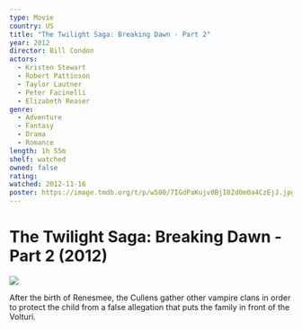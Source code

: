 ```yaml
---
type: Movie
country: US
title: "The Twilight Saga: Breaking Dawn - Part 2"
year: 2012
director: Bill Condon
actors:
  - Kristen Stewart
  - Robert Pattinson
  - Taylor Lautner
  - Peter Facinelli
  - Elizabeth Reaser
genre:
  - Adventure
  - Fantasy
  - Drama
  - Romance
length: 1h 55m
shelf: watched
owned: false
rating:
watched: 2012-11-16
poster: https://image.tmdb.org/t/p/w500/7IGdPaKujv0BjI0Zd0m0a4CzEjJ.jpg
---
```


# The Twilight Saga: Breaking Dawn - Part 2 (2012)

![](https://image.tmdb.org/t/p/w500/7IGdPaKujv0BjI0Zd0m0a4CzEjJ.jpg)

After the birth of Renesmee, the Cullens gather other vampire clans in order to protect the child from a false allegation that puts the family in front of the Volturi.